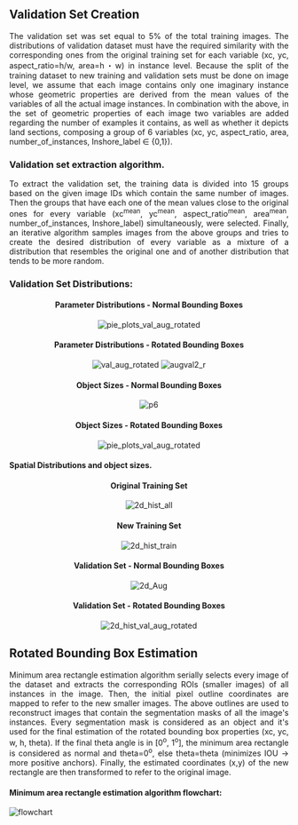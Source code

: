 ## Validation Set Creation

<div align="justify">
The validation set was set equal to 5% of the total training images. The distributions of validation dataset must have the required similarity with the corresponding ones from the original training set for each variable (xc, yc, aspect_ratio=h/w, area=h・w) in instance level. Because the split of the training dataset to new training and validation sets must be done on image level, we assume that each image contains only one imaginary instance whose geometric properties are derived from the mean values of the variables of all the actual image instances. In combination with the above, in the set of geometric properties of each image two variables are added regarding the number of examples it contains, as well as whether it depicts land sections, composing a group of 6 variables (xc, yc, aspect_ratio, area, number_of_instances, Inshore_label ∈ {0,1}).


### Validation set extraction algorithm.

To extract the validation set, the training data is divided into 15 groups based on the given image IDs which contain the same number of images. Then the groups that have each one of the mean values close to the original ones for every variable (xc<sup>mean</sup>, yc<sup>mean</sup>, aspect_ratio<sup>mean</sup>, area<sup>mean</sup>, number_of_instances, Inshore_label) simultaneously, were selected. Finally, an iterative algorithm samples images from the above groups and tries to create the desired distribution of every variable as a mixture of a distribution that resembles the original one and of another distribution that tends to be more random.

</div align="justify">

### Validation Set Distributions:

<div align="center">
  
#### Parameter Distributions - Normal Bounding Boxes
![pie_plots_val_aug_rotated](https://user-images.githubusercontent.com/74200033/165339328-1441e963-ca89-47c4-88a7-14cbfa06f1c9.png)

#### Parameter Distributions - Rotated Bounding Boxes
![val_aug_rotated](https://user-images.githubusercontent.com/74200033/165337119-61e5b2b7-1990-4d12-bbb3-b5088afa52fb.png)
![augval2_r](https://user-images.githubusercontent.com/74200033/165337481-9c99a509-f23b-42bc-93a8-f20a6fad10af.png)
  
#### Object Sizes - Normal Bounding Boxes 
![p6](https://user-images.githubusercontent.com/74200033/165338892-0cfc0216-f070-469a-aaa5-6344bf72f364.png)

#### Object Sizes - Rotated Bounding Boxes
![pie_plots_val_aug_rotated](https://user-images.githubusercontent.com/74200033/165339398-74e270fa-3340-40e2-98a2-8989b228e2ce.png)
  
</div align="center">  

#### Spatial Distributions and object sizes. 

<div align="center">

#### Original Training Set  
![2d_hist_all](https://user-images.githubusercontent.com/74200033/165340114-92183f8b-ef4a-4464-8291-3ec59f226b5b.png)
  
#### New Training Set   
![2d_hist_train](https://user-images.githubusercontent.com/74200033/165340133-c20add48-480a-4cb2-ace6-1ca1e9289ec0.png)
  
#### Validation Set - Normal Bounding Boxes  
![2d_Aug](https://user-images.githubusercontent.com/74200033/165340167-54c26260-fc78-4e2f-888d-eaee5ce044d2.png)
  
#### Validation Set - Rotated Bounding Boxes
![2d_hist_val_aug_rotated](https://user-images.githubusercontent.com/74200033/165340217-ba3286e4-a884-41fc-88ae-4b2d5e627a4f.png)
  
</div align="center">
 
  



## Rotated Bounding Box Estimation

<div align="justify">
Minimum area rectangle estimation algorithm serially selects every image of the dataset and extracts the corresponding ROIs (smaller images) of all instances in the image. Then, the initial pixel outline coordinates are mapped to refer to the new smaller images. The above outlines are used to reconstruct images that contain the segmentation masks of all the image's instances. Every segmentation mask is considered as an object and it's used for the final estimation of the rotated bounding box properties (xc, yc, w, h, theta). If the final theta angle is in [0<sup>o</sup>,  1<sup>o</sup>], the minimum area rectangle is considered as normal and theta=0<sup>o</sup>, else theta=theta (minimizes IOU → more positive anchors). Finally, the estimated coordinates (x,y) of the new rectangle are then transformed to refer to the original image.
</div align="justify">  

#### Minimum area rectangle estimation algorithm flowchart:

![flowchart](https://user-images.githubusercontent.com/74200033/164459112-c839abf7-840a-4fb7-8d41-1870df7dca12.jpg)
